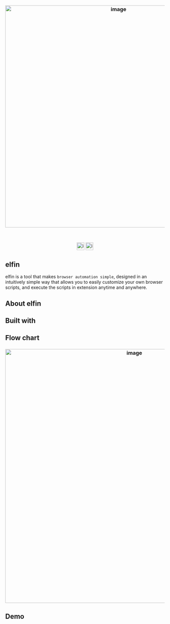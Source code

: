 <h3 align='center'>
  <img width="700" alt="image" src="https://github.com/finnzzzz/elfin/assets/110927910/e6f47452-48c6-4b37-bc00-a3dc898e5344">
</h3>
<br>
<div align='center' >
  
  [<img height="24" alt="image" src="https://img.shields.io/badge/Website-8729FF">](http://localhost/) [<img height="24" alt="image" src="https://img.shields.io/badge/Chrome_extension-FF8F27">](http://localhost/)  
  
</div>

## elfin
elfin is a tool that makes `browser automation simple`, designed in an intuitively simple way that allows you to easily customize your own browser scripts, and execute the scripts in extension anytime and anywhere.

## About elfin

## Built with

## Flow chart
<h3 align='center'>
  <img width="800" alt="image" src="https://github.com/finnzzzz/elfin/assets/110927910/4d0eb02a-b5aa-485a-91ef-b857d5165932">
</h3>

## Demo


